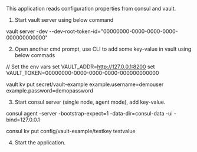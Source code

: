 This application reads configuration properties from consul and vault.

1.	Start vault server using below command

vault server -dev --dev-root-token-id="00000000-0000-0000-0000-000000000000"

2.	Open another cmd prompt, use CLI to add some key-value in vault using below commads

// Set the env vars
set VAULT_ADDR=http://127.0.0.1:8200
set VAULT_TOKEN=00000000-0000-0000-0000-000000000000

vault kv put secret/vault-example example.username=demouser example.password=demopassword

3.	Start consul server (single node, agent mode), add key-value.

consul agent -server -bootstrap-expect=1 -data-dir=consul-data -ui -bind=127.0.0.1

consul kv put config/vault-example/testkey testvalue

4.	Start the application.
